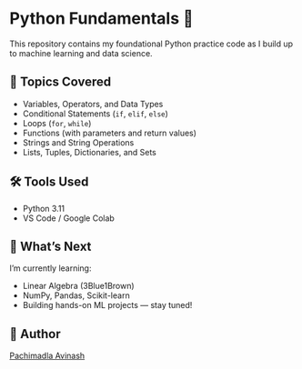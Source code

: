 # Python Fundamentals 🐍

This repository contains my foundational Python practice code as I build up to machine learning and data science.

## 🧠 Topics Covered
- Variables, Operators, and Data Types
- Conditional Statements (`if`, `elif`, `else`)
- Loops (`for`, `while`)
- Functions (with parameters and return values)
- Strings and String Operations
- Lists, Tuples, Dictionaries, and Sets

## 🛠 Tools Used
- Python 3.11
- VS Code / Google Colab

## 🚀 What’s Next
I’m currently learning:
- Linear Algebra (3Blue1Brown)
- NumPy, Pandas, Scikit-learn
- Building hands-on ML projects — stay tuned!

## 📌 Author
[Pachimadla Avinash](https://github.com/Avinash940080)
